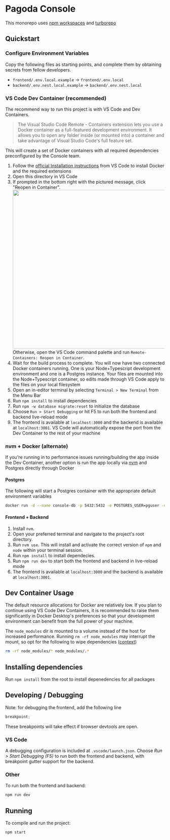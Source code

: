 # Pagoda Console

This monorepo uses [npm workspaces](https://docs.npmjs.com/cli/v7/using-npm/workspaces) and [turborepo](https://turborepo.org/)

## Quickstart

### Configure Environment Variables

Copy the following files as starting points, and complete them by obtaining secrets from fellow developers.

- `frontend/.env.local.example` → `frontend/.env.local`
- `backend/.env.nest.local.example` → `backend/.env.nest.local`

### VS Code Dev Container (recommended)

The recommend way to run this project is with VS Code and Dev Containers.

> The Visual Studio Code Remote - Containers extension lets you use a Docker container as a full-featured development environment. It allows you to open any folder inside (or mounted into) a container and take advantage of Visual Studio Code's full feature set.

This will create a set of Docker containers with all required dependencies preconfigured by the Console team.

1. Follow the [official Installation instructions](https://code.visualstudio.com/docs/remote/containers#_installation) from VS Code to install Docker and the required extensions
2. Open this directory in VS Code
3. If prompted in the bottom right with the pictured message, click "Reopen in Container".
   <img src="./devResources/reopen-in-container.png" width="500">  
   Otherwise, open the VS Code command palette and run `Remote-Containers: Reopen in Container`.
4. Wait for the build process to complete. You will now have two connected Docker containers running. One is your Node+Typescript development environment and one is a Postgres instance. Your files are mounted into the Node+Typescript container, so edits made through VS Code apply to the files on your local filesystem
5. Open an in-editor terminal by selecting `Terminal > New Terminal` from the Menu Bar
6. Run `npm install` to install dependencies
7. Run `npm -w database migrate:reset` to initialize the database
8. Choose `Run > Start Debugging` or hit F5 to run both the frontend and backend live-reload mode
9. The frontend is available at `localhost:3000` and the backend is available at `localhost:3001`. VS Code will automatically expose the port from the Dev Container to the rest of your machine

### nvm + Docker (alternate)

If you're running in to performance issues running/building the app inside the Dev Container, another option is run the app locally via [nvm](https://github.com/nvm-sh/nvm) and Postgres directly through Docker

#### Postgres

The following will start a Postgres container with the appropriate default environment variables

```bash
docker run -d --name console-db -p 5432:5432 -e POSTGRES_USER=pguser -e POSTGRES_PASSWORD=pgpass -e POSTGRES_DB=devconsole postgres:13-alpine
```

#### Frontend + Backend

1. Install `nvm`.
2. Open your preferred terminal and navigate to the project's root directory.
3. Run `nvm use`. This will install and activate the correct version of `npm` and `node` within your terminal session.
4. Run `npm install` to install dependecies.
5. Run `npm run dev` to start both the frontend and backend in live-reload mode
6. The frontend is available at `localhost:3000` and the backend is available at `localhost:3001`.

## Dev Container Usage

The default resource allocations for Docker are relatively low. If you plan to continue using VS Code Dev Containers, it is recommended to raise them significantly in Docker Desktop's preferences so that your development environment can benefit from the full power of your machine.

The `node_modules` dir is mounted to a volume instead of the host for increased performance. Running `rm -rf node_modules` may interrupt the mount, so opt for the following to wipe dependencies ([context](https://code.visualstudio.com/remote/advancedcontainers/improve-performance#_use-a-targeted-named-volume))

```bash
rm -rf node_modules/* node_modules/.*
```

## Installing dependencies

Run `npm install` from the root to install depenedencies for all packages

## Developing / Debugging

Note: for debugging the frontend, add the following line

```ts
breakpoint;
```

These breakpoints will take effect if browser devtools are open.

### VS Code

A debugging configuration is included at `.vscode/launch.json`. Choose _Run > Start Debugging (F5)_ to run both the frontend and backend, with breakpoint gutter support for the backend.

### Other

To run both the frontend and backend:

```bash
npm run dev
```

## Running

To compile and run the project:

```bash
npm start
```
